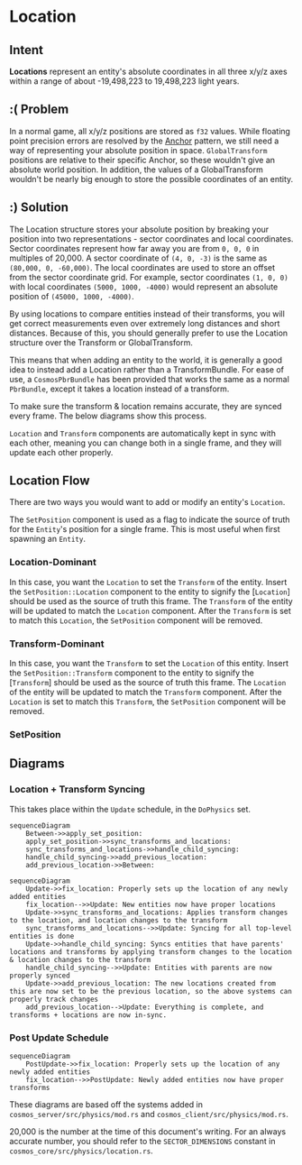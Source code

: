 # Location

## Intent

**Locations** represent an entity's absolute coordinates in all three x/y/z axes within a range of about -19,498,223 to 19,498,223 light years.

## :( Problem

In a normal game, all x/y/z positions are stored as `f32` values. While floating point precision errors are resolved by
the [Anchor](./anchor.md) pattern, we still need a way of representing your absolute position in space.
`GlobalTransform` positions are relative to their specific Anchor, so these wouldn't give an absolute world position.
In addition, the values of a GlobalTransform wouldn't be nearly big enough to store the possible coordinates of an entity.

## :) Solution

The Location structure stores your absolute position by breaking your position into two representations - sector coordinates
and local coordinates. Sector coordinates represent how far away you are from `0, 0, 0` in multiples of 20,000. A sector coordinate
of `(4, 0, -3)` is the same as `(80,000, 0, -60,000)`. The local coordinates are used to store an offset from the sector coordinate grid.
For example, sector coordinates `(1, 0, 0)` with local coordinates `(5000, 1000, -4000)` would represent an absolute position of `(45000, 1000, -4000)`.

By using locations to compare entities instead of their transforms, you will get correct measurements even over extremely long distances
and short distances. Because of this, you should generally prefer to use the Location structure over the Transform or GlobalTransform.

This means that when adding an entity to the world, it is generally a good idea to instead add a Location rather than a TransformBundle.
For ease of use, a `CosmosPbrBundle` has been provided that works the same as a normal `PbrBundle`, except it takes a location instead of a transform.

To make sure the transform &amp; location remains accurate, they are synced every frame. The below diagrams show this process.

`Location` and `Transform` components are automatically kept in sync with each other, meaning you can change both in a single frame, and they will
update each other properly.

## Location Flow

There are two ways you would want to add or modify an entity's `Location`.

The `SetPosition` component is used as a flag to indicate the source of truth for the `Entity`'s position for a single frame. This is most useful when first
spawning an `Entity`.

### Location-Dominant

In this case, you want the `Location` to set the `Transform` of the entity. Insert the `SetPosition::Location`
component to the entity to signify the [`Location`] should be used as the source of truth this frame. The `Transform` of the entity
will be updated to match the `Location` component. After the `Transform` is set to match this `Location`, the `SetPosition` component will be removed.

### Transform-Dominant

In this case, you want the `Transform` to set the `Location` of this entity. Insert the `SetPosition::Transform`
component to the entity to signify the [`Transform`] should be used as the source of truth this frame. The `Location` of the entity
will be updated to match the `Transform` component. After the `Location` is set to match this `Transform`, the `SetPosition` component will be removed.

### SetPosition

## Diagrams

### Location + Transform Syncing

This takes place within the `Update` schedule, in the `DoPhysics` set.

```mermaid
sequenceDiagram
    Between->>apply_set_position:
    apply_set_position->>sync_transforms_and_locations:
    sync_transforms_and_locations->>handle_child_syncing:
    handle_child_syncing->>add_previous_location:
    add_previous_location->>Between:

sequenceDiagram
    Update->>fix_location: Properly sets up the location of any newly added entities
    fix_location-->>Update: New entities now have proper locations
    Update->>sync_transforms_and_locations: Applies transform changes to the location, and location changes to the transform
    sync_transforms_and_locations-->>Update: Syncing for all top-level entities is done
    Update->>handle_child_syncing: Syncs entities that have parents' locations and transforms by applying transform changes to the location & location changes to the transform
    handle_child_syncing-->>Update: Entities with parents are now properly synced
    Update->>add_previous_location: The new locations created from this are now set to be the previous location, so the above systems can properly track changes
    add_previous_location-->Update: Everything is complete, and transforms + locations are now in-sync.
```

### Post Update Schedule

```mermaid
sequenceDiagram
    PostUpdate->>fix_location: Properly sets up the location of any newly added entities
    fix_location-->>PostUpdate: Newly added entities now have proper transforms
```

These diagrams are based off the systems added in `cosmos_server/src/physics/mod.rs` and `cosmos_client/src/physics/mod.rs`.

20,000 is the number at the time of this document's writing. For an always accurate number, you should refer to the `SECTOR_DIMENSIONS` constant in `cosmos_core/src/physics/location.rs`.
